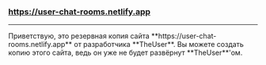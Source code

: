 ### https://user-chat-rooms.netlify.app
<hr></hr>
Приветствую, это резервная копия сайта **https://user-chat-rooms.netlify.app** от разработчика **TheUser**. Вы можете создать копию этого сайта, ведь он уже не будет развёрнут **TheUser**'ом.
